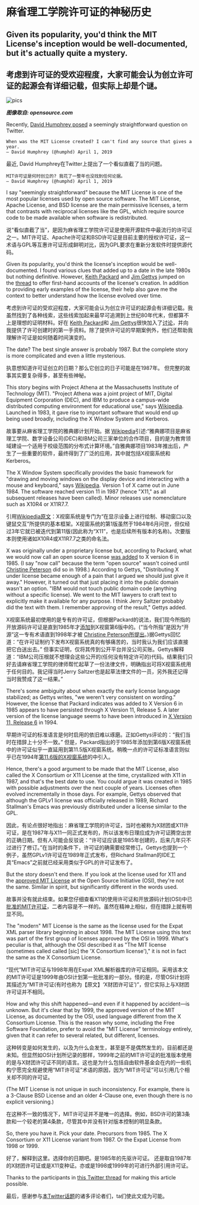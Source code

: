 # 麻省理工学院许可证的神秘历史

## Given its popularity, you'd think the MIT License's inception would be well-documented, but it's actually quite a mystery.

## 考虑到许可证的受欢迎程度，大家可能会认为创立许可证的起源会有详细记载，但实际上却是个谜。

![pics](https://opensource.com/sites/default/files/styles/image-full-size/public/lead-images/freesoftwareway_law3.png?itok=wyze_0fV)

***图像取自: opensource.com***

Recently, [David Humphrey posed](https://twitter.com/humphd/status/1112747178685026304) a seemingly straightforward question on Twitter.

    When was the MIT License created? I can't find any source that gives a year.
    — David Humphrey (@humphd) April 1, 2019

最近, David Humphrey在Twitter上提出了一个看似直截了当的问题。

    MIT许可证是何时创立的? 我花了一整年也没找到任何论据。
    — David Humphrey (@humphd) April 1, 2019

I say "seemingly straightforward" because the MIT License is one of the most popular licenses used by open source software. The MIT License, Apache License, and BSD license are the main permissive licenses, a term that contrasts with reciprocal licenses like the GPL, which require source code to be made available when software is redistributed.

说“看似直截了当”，是因为麻省理工学院许可证是使用开源软件中最流行的许可证之一。MIT许可证、Apache许可证和BSD许可证是目前主要的授权许可证，这一术语与GPL等互惠许可证形成鲜明对比，因为GPL要求在重新分发软件时提供源代码。

Given its popularity, you'd think the license's inception would be well-documented. I found various clues that added up to a date in the late 1980s but nothing definitive. However, [Keith Packard](https://twitter.com/keith_x11) and [Jim Gettys](https://twitter.com/JimGettys) jumped on the [thread](https://web.archive.org/web/20190402160714/https:/gist.github.com/humphd/2832b267ee1dfc0329a58a638bc20d4c) to offer first-hand accounts of the license's creation. In addition to providing early examples of the license, their help also gave me the context to better understand how the license evolved over time.

考虑到许可证的受欢迎程度，大家可能会认为创立许可证的起源会有详细记载。我虽然找到了各种线索，这些线索加起来最早可追溯到上世纪80年代末，但都算不上是理想的证明材料。好在 [Keith Packard](https://twitter.com/keith_x11)和 [Jim Gettys](https://twitter.com/JimGettys)很快加入了[讨论](https://web.archive.org/web/20190402160714/https:/gist.github.com/humphd/2832b267ee1dfc0329a58a638bc20d4c)，并向我提供了许可创建时的第一手资料。除了提供许可证的早期案例外，他们还帮助我理解许可证是如何随着时间演变的。

The date? The best single answer is probably 1987. But the complete story is more complicated and even a little mysterious.

执意想知道许可证创立的日期？那么它创立的日子可能是在1987年。 但完整的故事其实要复杂得多，甚至有些神秘。

This story begins with Project Athena at the Massachusetts Institute of Technology (MIT). "Project Athena was a joint project of MIT, Digital Equipment Corporation (DEC), and IBM to produce a campus-wide distributed computing environment for educational use," says [Wikipedia](https://en.wikipedia.org/wiki/Project_Athena). Launched in 1983, it gave rise to important software that would end up being used broadly, including the X Window System and Kerberos.

故事要从麻省理工学院的雅典娜计划开始。据 [Wikipedia](https://en.wikipedia.org/wiki/Project_Athena)引述:“雅典娜项目是麻省理工学院、数字设备公司(DEC)和IBM公司三家单位的合作项目，目的是为教育领域建设一个适用于校级范围的分布式计算环境。”自雅典娜项目1983年推出后，产生了一些重要的软件，最终得到了广泛的应用，其中就包括X视窗系统和Kerberos。

The X Window System specifically provides the basic framework for "drawing and moving windows on the display device and interacting with a mouse and keyboard," says [Wikipedia](https://en.wikipedia.org/wiki/X_Window_System). Version 1 of X came out in June 1984. The software reached version 11 in 1987 (hence "X11," as all subsequent releases have been called). Minor releases use nomenclature such as X10R4 or X11R7.7.

引用[Wikipedia原文](https://en.wikipedia.org/wiki/X_Window_System)：X视窗系统是专门为“在显示设备上进行绘制、移动窗口以及键鼠交互”所提供的基本框架。X视窗系统的第1版虽然于1984年6月问世，但仅经过3年它就已被迭代到第11版(因此称为“X11”，也是后续所有版本的名称)。次要版本则使用诸如X10R4或X11R7.7之类的命名法。

X was originally under a proprietary license but, according to Packard, what we would now call an open source license [was added](https://keithp.com/data/mit-copyright.h) to X version 6 in 1985. (I say "now call" because the term "open source" wasn't coined until [Christine Peterson](https://opensource.com/article/18/2/coining-term-open-source-software) did so in 1998.) According to Gettys, "Distributing X under license became enough of a pain that I argued we should just give it away." However, it turned out that just placing it into the public domain wasn't an option. "IBM would not touch public domain code (anything without a specific license). We went to the MIT lawyers to craft text to explicitly make it available for any purpose. I think Jerry Saltzer probably did the text with them. I remember approving of the result," Gettys added.

X视窗系统最初使用的是专有的许可证，但根据Packard的说法，我们现今所指的开放源码许可证是直到1985年才[添加](https://keithp.com/data/mit-copyright.h)到X视窗第6版中的。(“当今所指”是因为“开源”这一专有术语直到1998年才被 [Christine Peterson所提出](https://opensource.com/article/18/2/coining-term-open-source-software)。)据Gettys回忆道：“在许可证制约下发布X视窗系统真的有够痛苦的，当时我认为我们应该直接把它白送出去。” 但事实证明，仅将其传到公开平台并没公司买账。Gettys解释道：“IBM公司压根就不想理会这些公开的(任何没有特定许可的)代码。结果我们只好去请麻省理工学院的律师帮忙起草了一份法律文件，明确指出可将X视窗系统用于任何目的。我记得当时Jerry Saltzer也是起草法律文件的一员，另外我还记得当时我赞成了这一结果。”

There's some ambiguity about when exactly the early license language stabilized; as Gettys writes, "we weren't very consistent on wording." However, the license that Packard indicates was added to X Version 6 in 1985 appears to have persisted through X Version 11, Release 5. A later version of the license language seems to have been introduced in [X Version 11, Release 6](https://www.x.org/releases/X11R6/) in 1994.

早期许可证的标准语言是何时启用的依旧难以琢磨。正如Gettys评论的：“我们当时在措辞上十分不一致。” 但是，Packard指出的于1985年添加到第6版X视窗系统中的许可证似乎一直延用到第11.5版X视窗系统。稍晚一点的许可证标准语言则似乎已在1994年[第11.6版的X视窗系统](https://www.x.org/releases/X11R6/)的中引入。

Hence, there's a good argument to be made that the MIT License, also called the X Consortium or X11 License at the time, crystallized with X11 in 1987, and that's the best date to use. You could argue it was created in 1985 with possible adjustments over the next couple of years. Licenses often evolved incrementally in those days. For example, Gettys observed that although the GPLv1 license was officially released in 1989, Richard Stallman's Emacs was previously distributed under a license similar to the GPL.

因此，有论点很好地指出：麻省理工学院的许可证，当时也被称为X财团或X11许可证，是在1987年与X11一同正式发布的，所以该发布日理应成为许可证腾空出世的正确日期。但有人可能会反驳说：“许可证应该是1985年创建的，后来几年只不过进行了修订。”在当时的条件下，许可证的确需要经常修订。Gettys也提到一个例子，虽然GPLv1许可证在1989年正式发布，但Richard Stallman的IDE工具“Emacs”之前就已经采用类似于GPL的许可证发布了。

But the story doesn't end there. If you look at the license used for X11 and the [approved MIT License](https://opensource.org/licenses/MIT) at the Open Source Initiative (OSI), they're not the same. Similar in spirit, but significantly different in the words used.

故事并没有就此结束。如果您仔细查看X11的使用许可证和开放源码计划(OSI)中已[批准的MIT许可证]((https://opensource.org/licenses/MIT))，二者内容是不一样的。虽然在精神上相似，但在措辞上就有明显不同。

The "modern" MIT License is the same as the license used for the Expat XML parser library beginning in about 1998. The MIT License using this text was part of the first group of licenses approved by the OSI in 1999. What's peculiar is that, although the OSI described it as "The MIT license (sometimes called called [sic] the 'X Consortium license')," it is not in fact the same as the X Consortium License.

“现代”MIT许可证与1998年用在Expat XML解析器库的许可证相同。采用该本文的MIT许可证是1999年由OSI计划第一批批准的一部分。怪的是，尽管OSI计划将其描述为“MIT许可证(有时也称为【原文】‘X财团许可证’)”，但它实际上与X财团许可证并不相同。

How and why this shift happened—and even if it happened by accident—is unknown. But it's clear that by 1999, the approved version of the MIT License, as documented by the OSI, used language different from the X Consortium License. This is the reason why some, including the Free Software Foundation, prefer to avoid the "MIT License" terminology entirely, given that it can refer to several related, but different, licenses.

这种转变是如何发生的，以及为什么会发生，甚至是不是偶然发生的，目前都还是未知。但显然如OSI计划所记录的那样，1999年之前的MIT许可证的批准版本使用的是与X财团许可证不同的语言。这也是为什么包括自由软件基金会在内的一些机构宁愿完全规避使用“MIT许可证”术语的原因，因为“MIT许可证”可以引用几个相关却不同的许可证。

(The MIT License is not unique in such inconsistency. For example, there is a 3-Clause BSD License and an older 4-Clause one, even though there is no explicit versioning.)

在这种不一致的情况下，MIT许可证并不是唯一的选择。例如，BSD许可的第3条款和一个较老的第4条款，尽管其中并没有针对版本控制的明显条款。

So, there you have it. Pick your date. Precursors from 1985. The X Consortium or X11 License variant from 1987. Or the Expat License from 1998 or 1999.

好了，解释到这里。选择你的日期吧。是1985年的先驱许可证。 还是取自1987年的X财团许可证或是X11变种证。亦或是1998或1999年的可进行外部引用许可证。

Thanks to the participants in [this Twitter thread](https://web.archive.org/web/20190402160714/https:/gist.github.com/humphd/2832b267ee1dfc0329a58a638bc20d4c) for making this article possible.

最后，感谢参与[本Twitter话题](https://web.archive.org/web/20190402160714/https:/gist.github.com/humphd/2832b267ee1dfc0329a58a638bc20d4c)的诸多评论者们，ta们使此文成为可能。